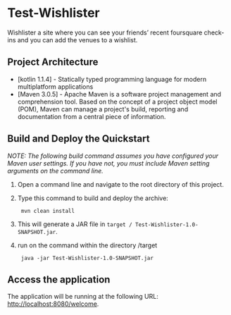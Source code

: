 # Test-Wishlister

Wishlister a site where you can see your friends’ recent foursquare check- ins and you can add the venues to a wishlist.


Project Architecture
----------------------
* [kotlin 1.1.4] -  Statically typed programming language for modern multiplatform applications
* [Maven 3.0.5] - Apache Maven is a software project management and comprehension tool. Based on the concept of a project object model (POM), Maven can manage a project's build, reporting and documentation from a central piece of information. 
				  				  

Build and Deploy the Quickstart
-------------------------

_NOTE: The following build command assumes you have configured your Maven user settings. If you have not, you must include Maven setting arguments on the command line._

1. Open a command line and navigate to the root directory of this project.
2. Type this command to build and deploy the archive:

        mvn clean install
        
3. This will generate a JAR file in `target / Test-Wishlister-1.0-SNAPSHOT.jar`.
4. run on the command within the directory /target 
		
		java -jar Test-Wishlister-1.0-SNAPSHOT.jar    
 

Access the application 
-------------------------

The application will be running at the following URL: <http://localhost:8080/welcome>.
		  
